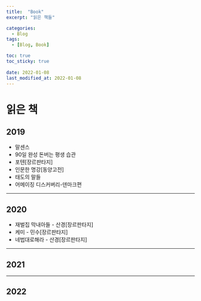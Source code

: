 ```yaml
---
title:  "Book"
excerpt: "읽은 책들"

categories:
  - Blog
tags:
  - [Blog, Book]

toc: true
toc_sticky: true
 
date: 2022-01-08
last_modified_at: 2022-01-08
---
```

# 읽은 책
 
## 2019
-  말센스 
- 90일 완성 돈버는 평생 습관
- 포텐[장르판타지]
- 인문한 명강[동양고전]
- 태도의 말들
- 어메이징 디스커버리-덴마크편
---
## 2020
- 재벌집 막내아들 - 산경[장르판타지]
- 케미 - 민수[장르판타지]
- 네법대로해라 - 산경[장르판타지]

---
## 2021

---
## 2022










    

